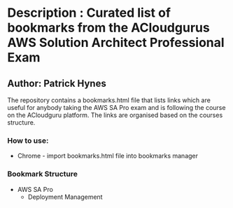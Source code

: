 # Description : Curated list of bookmarks from the ACloudgurus AWS Solution Architect Professional Exam

## Author: Patrick Hynes

The repository contains a bookmarks.html file that lists links which are useful for anybody taking the AWS SA Pro exam and 
is following the course on the ACloudguru platform. The links are organised based on the courses structure.

### How to use:

* Chrome - import bookmarks.html file into bookmarks manager

### Bookmark Structure


*  AWS SA Pro
    * Deployment Management